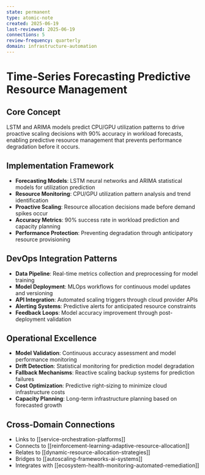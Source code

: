 ```yaml
---
state: permanent
type: atomic-note
created: 2025-06-19
last-reviewed: 2025-06-19
connections: 5
review-frequency: quarterly
domain: infrastructure-automation
---
```


# Time-Series Forecasting Predictive Resource Management

## Core Concept
LSTM and ARIMA models predict CPU/GPU utilization patterns to drive proactive scaling decisions with 90% accuracy in workload forecasts, enabling predictive resource management that prevents performance degradation before it occurs.

## Implementation Framework
- **Forecasting Models**: LSTM neural networks and ARIMA statistical models for utilization prediction
- **Resource Monitoring**: CPU/GPU utilization pattern analysis and trend identification
- **Proactive Scaling**: Resource allocation decisions made before demand spikes occur
- **Accuracy Metrics**: 90% success rate in workload prediction and capacity planning
- **Performance Protection**: Preventing degradation through anticipatory resource provisioning

## DevOps Integration Patterns
- **Data Pipeline**: Real-time metrics collection and preprocessing for model training
- **Model Deployment**: MLOps workflows for continuous model updates and versioning
- **API Integration**: Automated scaling triggers through cloud provider APIs
- **Alerting Systems**: Predictive alerts for anticipated resource constraints
- **Feedback Loops**: Model accuracy improvement through post-deployment validation

## Operational Excellence
- **Model Validation**: Continuous accuracy assessment and model performance monitoring
- **Drift Detection**: Statistical monitoring for prediction model degradation
- **Fallback Mechanisms**: Reactive scaling backup systems for prediction failures
- **Cost Optimization**: Predictive right-sizing to minimize cloud infrastructure costs
- **Capacity Planning**: Long-term infrastructure planning based on forecasted growth

## Cross-Domain Connections
- Links to [[service-orchestration-platforms]]
- Connects to [[reinforcement-learning-adaptive-resource-allocation]]
- Relates to [[dynamic-resource-allocation-strategies]]
- Bridges to [[autoscaling-frameworks-ai-systems]]
- Integrates with [[ecosystem-health-monitoring-automated-remediation]]